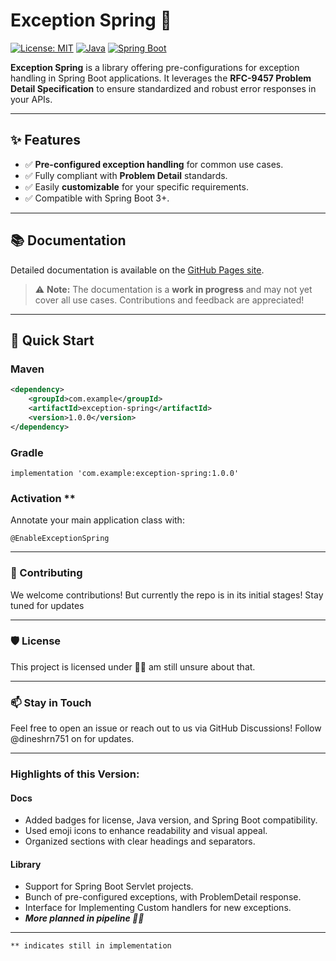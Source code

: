 # Exception Spring 🚀

[![License: MIT](https://img.shields.io/badge/License-MIT-blue.svg)](LICENSE)
[![Java](https://img.shields.io/badge/Java-17+-red.svg)](https://www.oracle.com/java/)
[![Spring Boot](https://img.shields.io/badge/Spring%20Boot-3.x-green.svg)](https://spring.io/projects/spring-boot)

**Exception Spring** is a library offering pre-configurations for exception handling in Spring Boot applications. It leverages the **RFC-9457 Problem Detail Specification** to ensure standardized and robust error responses in your APIs.

---

## ✨ Features
- ✅ **Pre-configured exception handling** for common use cases.
- ✅ Fully compliant with **Problem Detail** standards.
- ✅ Easily **customizable** for your specific requirements.
- ✅ Compatible with Spring Boot 3+.

---

## 📚 Documentation
Detailed documentation is available on the [GitHub Pages site](https://your-github-username.github.io/ExceptionSpring/).

> ⚠️ **Note:** The documentation is a **work in progress** and may not yet cover all use cases. Contributions and feedback are appreciated!

---

## 🚀 Quick Start

### Maven
```xml
<dependency>
    <groupId>com.example</groupId>
    <artifactId>exception-spring</artifactId>
    <version>1.0.0</version>
</dependency>
```
### Gradle

```
implementation 'com.example:exception-spring:1.0.0'
```

### Activation **
Annotate your main application class with:

```@EnableExceptionSpring```

---

### 🤝 Contributing
We welcome contributions! But currently the repo is in its initial stages! Stay tuned for updates

---

### 🛡️ License
This project is licensed under 🤔🤔 am still unsure about that.

---

### 📫 Stay in Touch
Feel free to open an issue or reach out to us via GitHub Discussions!
Follow @dineshrn751 on  for updates.

---

### Highlights of this Version:

#### Docs
- Added badges for license, Java version, and Spring Boot compatibility.
- Used emoji icons to enhance readability and visual appeal.
- Organized sections with clear headings and separators.

#### Library
- Support for Spring Boot Servlet projects. 
- Bunch of pre-configured exceptions, with ProblemDetail response.
- Interface for Implementing Custom handlers for new exceptions.
- ___More planned in pipeline 💃🕺___


---

```** indicates still in implementation ```
